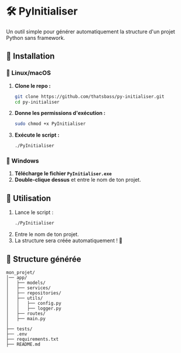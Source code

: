 # 🛠 PyInitialiser

Un outil simple pour générer automatiquement la structure d'un projet Python sans framework.

## 🚀 Installation

### 🔹 Linux/macOS
1. **Clone le repo :**
   ```bash
   git clone https://github.com/thatsbass/py-initialiser.git
   cd py-initialiser
   ```
2. **Donne les permissions d'exécution :**
   ```bash
   sudo chmod +x PyInitialiser
   ```
3. **Exécute le script :**
   ```bash
   ./PyInitialiser
   ```

### 🔹 Windows
1. **Télécharge le fichier `PyInitialiser.exe`**
2. **Double-clique dessus** et entre le nom de ton projet.

## 📌 Utilisation
1. Lance le script :
   ```bash
   ./PyInitialiser
   ```
2. Entre le nom de ton projet.
3. La structure sera créée automatiquement ! 🎉

## 📂 Structure générée
```
mon_projet/
│── app/
│   ├── models/
│   ├── services/
│   ├── repositories/
│   ├── utils/
│   │   ├── config.py
│   │   ├── logger.py
│   ├── routes/
│   ├── main.py
│
├── tests/
├── .env
├── requirements.txt
├── README.md
```



